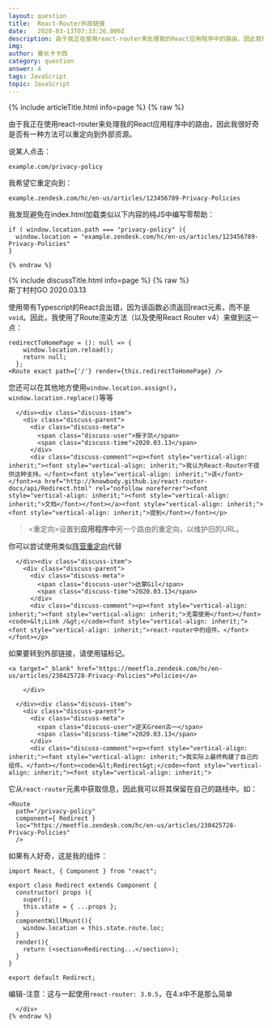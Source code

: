 ```yaml
---
layout: question
title:  React-Router外部链接
date:   2020-03-13T07:33:26.000Z
description: 由于我正在使用react-router来处理我的React应用程序中的路由，因此我很好奇是否有一种方法可以重定向到外部资源。说某人点击：examp...
img: 
author: 番长卡卡西
category: question
answer: 4
tags: JavaScript
topic: JavaScript
---
```

<div class="article-root">
  <div class="article">
    {% include articleTitle.html info=page %}
    {% raw %}
    <div class="article-content"><p><font style="vertical-align: inherit;"><font style="vertical-align: inherit;">由于我正在使用react-router来处理我的React应用程序中的路由，因此我很好奇是否有一种方法可以重定向到外部资源。</font></font></p>

<p><font style="vertical-align: inherit;"><font style="vertical-align: inherit;">说某人点击：</font></font></p>

<p><code>example.com/privacy-policy</code></p>

<p><font style="vertical-align: inherit;"><font style="vertical-align: inherit;">我希望它重定向到：</font></font></p>

<p><code>example.zendesk.com/hc/en-us/articles/123456789-Privacy-Policies</code></p>

<p><font style="vertical-align: inherit;"><font style="vertical-align: inherit;">我发现避免在index.html加载类似以下内容的纯JS中编写零帮助：</font></font></p>

<pre><code>if ( window.location.path === "privacy-policy" ){<font></font>
  window.location = "example.zendesk.com/hc/en-us/articles/123456789-Privacy-Policies"<font></font>
}<font></font>
</code></pre></div>
    {% endraw %}
  </div>

  <div class="discuss-wrapper">
    {% include discussTitle.html info=page %}
    {% raw %}
    <div class="discuss-item">
        <div class="discuss-parent">
          <div class="discuss-meta">
            <span class="discuss-user">斯丁村村GO</span>
            <span class="discuss-time">2020.03.13</span>
          </div>
          <div class="discuss-comment"><p><font style="vertical-align: inherit;"><font style="vertical-align: inherit;">使用带有Typescript的React会出错，因为该函数必须返回react元素，而不是</font></font><code>void</code><font style="vertical-align: inherit;"><font style="vertical-align: inherit;">。</font><font style="vertical-align: inherit;">因此，我使用了Route渲染方法（以及使用React Router v4）来做到这一点：</font></font></p>

<pre><code>redirectToHomePage = (): null =&gt; {<font></font>
    window.location.reload();<font></font>
    return null;<font></font>
  };    <font></font>
&lt;Route exact path={'/'} render={this.redirectToHomePage} /&gt;<font></font>
</code></pre>

<p><font style="vertical-align: inherit;"><font style="vertical-align: inherit;">您还可以在其他地方使用</font></font><code>window.location.assign()</code><font style="vertical-align: inherit;"><font style="vertical-align: inherit;">，</font></font><code>window.location.replace()</code><font style="vertical-align: inherit;"><font style="vertical-align: inherit;">等等</font></font></p></div>
        </div>
        
      </div><div class="discuss-item">
        <div class="discuss-parent">
          <div class="discuss-meta">
            <span class="discuss-user">猴子凯</span>
            <span class="discuss-time">2020.03.13</span>
          </div>
          <div class="discuss-comment"><p><font style="vertical-align: inherit;"><font style="vertical-align: inherit;">我认为React-Router不提供这种支持。</font><font style="vertical-align: inherit;">该</font></font><a href="http://knowbody.github.io/react-router-docs/api/Redirect.html" rel="nofollow noreferrer"><font style="vertical-align: inherit;"><font style="vertical-align: inherit;">文档</font></font></a><font style="vertical-align: inherit;"><font style="vertical-align: inherit;">提到</font></font></p>

<blockquote>
  <p><font style="vertical-align: inherit;"><font style="vertical-align: inherit;">&lt;重定向&gt;设置到</font></font><strong><font style="vertical-align: inherit;"><font style="vertical-align: inherit;">应用程序中</font></font></strong><font style="vertical-align: inherit;"><font style="vertical-align: inherit;">另一个路由的重定向，</font><font style="vertical-align: inherit;">以维护旧的URL。</font></font></p>
</blockquote>

<p><font style="vertical-align: inherit;"><font style="vertical-align: inherit;">你可以尝试使用类似</font></font><a href="https://www.npmjs.com/package/react-redirect" rel="nofollow noreferrer"><font style="vertical-align: inherit;"><font style="vertical-align: inherit;">阵营重定向</font></font></a><font style="vertical-align: inherit;"><font style="vertical-align: inherit;">代替</font></font></p></div>
        </div>
        
      </div><div class="discuss-item">
        <div class="discuss-parent">
          <div class="discuss-meta">
            <span class="discuss-user">达蒙Gil</span>
            <span class="discuss-time">2020.03.13</span>
          </div>
          <div class="discuss-comment"><p><font style="vertical-align: inherit;"><font style="vertical-align: inherit;">无需使用</font></font><code>&lt;Link /&gt;</code><font style="vertical-align: inherit;"><font style="vertical-align: inherit;">react-router中的组件。</font></font></p>

<p><font style="vertical-align: inherit;"><font style="vertical-align: inherit;">如果要转到外部链接，请使用锚标记。</font></font></p>

<pre><code>&lt;a target="_blank" href="https://meetflo.zendesk.com/hc/en-us/articles/230425728-Privacy-Policies"&gt;Policies&lt;/a&gt;
</code></pre></div>
        </div>
        
      </div><div class="discuss-item">
        <div class="discuss-parent">
          <div class="discuss-meta">
            <span class="discuss-user">逆天Green古一</span>
            <span class="discuss-time">2020.03.13</span>
          </div>
          <div class="discuss-comment"><p><font style="vertical-align: inherit;"><font style="vertical-align: inherit;">我实际上最终构建了自己的组件。</font></font><code>&lt;Redirect&gt;</code><font style="vertical-align: inherit;"><font style="vertical-align: inherit;">
它从</font></font><code>react-router</code><font style="vertical-align: inherit;"><font style="vertical-align: inherit;">元素中</font><font style="vertical-align: inherit;">获取信息，</font><font style="vertical-align: inherit;">因此我可以将其保留在自己的路线中。</font><font style="vertical-align: inherit;">如：</font></font></p>

<pre><code>&lt;Route<font></font>
  path="/privacy-policy"<font></font>
  component={ Redirect }<font></font>
  loc="https://meetflo.zendesk.com/hc/en-us/articles/230425728-Privacy-Policies"<font></font>
  /&gt;<font></font>
</code></pre>

<p><font style="vertical-align: inherit;"><font style="vertical-align: inherit;">如果有人好奇，这是我的组件：</font></font></p>

<pre><code>import React, { Component } from "react";<font></font>
<font></font>
export class Redirect extends Component {<font></font>
  constructor( props ){<font></font>
    super();<font></font>
    this.state = { ...props };<font></font>
  }<font></font>
  componentWillMount(){<font></font>
    window.location = this.state.route.loc;<font></font>
  }<font></font>
  render(){<font></font>
    return (&lt;section&gt;Redirecting...&lt;/section&gt;);<font></font>
  }<font></font>
}<font></font>
<font></font>
export default Redirect;<font></font>
</code></pre>

<p><font style="vertical-align: inherit;"><font style="vertical-align: inherit;">编辑-注意：这与一起使用</font></font><code>react-router: 3.0.5</code><font style="vertical-align: inherit;"><font style="vertical-align: inherit;">，在4.x中不是那么简单</font></font></p></div>
        </div>
        
      </div>
    {% endraw %}
  </div>
<div>
